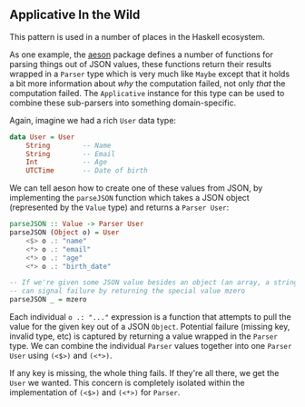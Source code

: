 ## Applicative In the Wild

This pattern is used in a number of places in the Haskell ecosystem.

As one example, the [aeson][] package defines a number of functions for parsing
things out of JSON values, these functions return their results wrapped in a
`Parser` type which is very much like `Maybe` except that it holds a bit more
information about *why* the computation failed, not only *that* the computation
failed. The `Applicative` instance for this type can be used to combine these
sub-parsers into something domain-specific.

[aeson]: http://hackage.haskell.org/package/aeson

Again, imagine we had a rich `User` data type:

```haskell
data User = User
    String        -- Name
    String        -- Email
    Int           -- Age
    UTCTime       -- Date of birth
```

We can tell aeson how to create one of these values from JSON, by implementing
the `parseJSON` function which takes a JSON object (represented by the `Value`
type) and returns a `Parser User`:

```haskell
parseJSON :: Value -> Parser User
parseJSON (Object o) = User
    <$> o .: "name"
    <*> o .: "email"
    <*> o .: "age"
    <*> o .: "birth_date"

-- If we're given some JSON value besides an object (an array, a string, etc) we
-- can signal failure by returning the special value mzero
parseJSON _ = mzero
```

Each individual `o .: "..."` expression is a function that attempts to pull the
value for the given key out of a JSON `Object`. Potential failure (missing key,
invalid type, etc) is captured by returning a value wrapped in the `Parser`
type. We can combine the individual `Parser` values together into one `Parser
User` using `(<$>)` and `(<*>)`.

If any key is missing, the whole thing fails. If they're all there, we get the
`User` we wanted. This concern is completely isolated within the implementation
of `(<$>)` and `(<*>)` for `Parser`.
